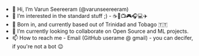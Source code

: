 - 👋 Hi, I’m Varun Seereeram (@varunseereeram)
- 👀 I’m interested in the standard stuff ;) - ☕️🍔📺🎮🎧💻✈️
- 🌱 Born in, and currently based out of Trinidad and Tobago 🇹🇹
- 💞️ I’m currently looking to collaborate on Open Source and ML projects.
- 📫 How to reach me - Email (GitHub userame @ gmail) - you can decifer, if you're not a bot 😉 

<!---
varunseereeram/varunseereeram is a ✨ special ✨ repository because its `README.md` (this file) appears on your GitHub profile.
You can click the Preview link to take a look at your changes.
--->
